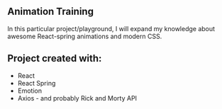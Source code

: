 ## Animation Training
In this particular project/playground, I will expand my knowledge about awesome React-spring animations and modern CSS.

## Project created with:
* React
* React Spring
* Emotion
* Axios - and probably Rick and Morty API
